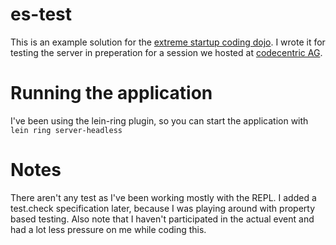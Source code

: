 # es-test

This is an example solution for the [extreme startup coding dojo](https://github.com/rchatley/extreme_startup). I wrote it for testing the server in preperation for a session we hosted at [codecentric AG](http://www.codecentric.de).

# Running the application

I've been using the lein-ring plugin, so you can start the application with
```lein ring server-headless```

# Notes

There aren't any test as I've been working mostly with the REPL. I added a test.check specification later, because I was playing around with property based testing. Also note that I haven't participated in the actual event and had a lot less pressure on me while coding this.

